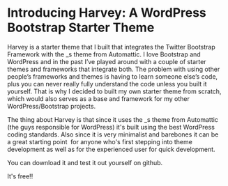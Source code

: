 

Introducing Harvey: A WordPress Bootstrap Starter Theme
===

Harvey is a starter theme that I built that integrates the Twitter Bootstrap Framework with the _s theme from Automattic. I love Bootstrap and WordPress and in the past I’ve played around with a couple of starter themes and frameworks that integrate both. The problem with using other people’s frameworks and themes is having to learn someone else’s code, plus you can never really fully understand the code unless you built it yourself. That is why I decided to built my own starter theme from scratch, which would also serves as a base and framework for my other WordPress/Bootstrap projects.

The thing about Harvey is that since it uses the _s theme from Automattic (the guys responsible for WordPress) it's built using the best WordPress coding standards. Also since it is very minimalist and barebones it can be a great starting point  for anyone who's first stepping into theme development as well as for the experienced user for quick development.

You can download it and test it out yourself on github.

It's free!!
